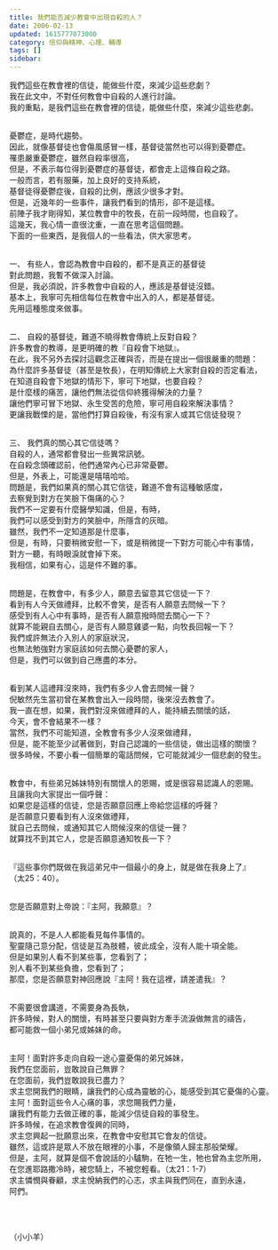 ```yaml
---
title: 我們能否減少教會中出現自殺的人？
date: 2006-02-13
updated: 1615777073000
category: 信仰與精神、心理、輔導
tags: []
sidebar: 
---
```


<p>我們這些在教會裡的信徒，能做些什麼，來減少這些悲劇？<br/>
我在此文中，不對任何教會中自殺的人進行討論。<br/>
我的重點，是我們這些在教會裡的信徒，能做些什麼，來減少這些悲劇。</p>
<p><br/>
憂鬱症，是時代趨勢。<br/>
因此，就像基督徒也會傷風感冒一樣，基督徒當然也可以得到憂鬱症。<br/>
罹患嚴重憂鬱症，雖然自殺率很高，<br/>
但是，不表示每位得到憂鬱症的基督徒，都會走上這條自殺之路。<br/>
一般而言，若有服藥，加上良好的支持系統，<br/>
基督徒得憂鬱症後，自殺的比例，應該少很多才對。<br/>
但是，近幾年的一些事件，讓我們看到的情形，卻不是這樣。<br/>
前陣子我才剛得知，某位教會中的牧長，在前一段時間，也自殺了。<br/>
這幾天，我心情一直很沈重，一直在思考這個問題。<br/>
下面的一些東西，是我個人的一些看法，供大家思考。</p>
<p><br/>
一、 有些人，會認為教會中自殺的，都不是真正的基督徒<br/>
對此問題，我暫不做深入討論。<br/>
但是，我必須說，許多教會中自殺的人，應該是基督徒沒錯。<br/>
基本上，我寧可先相信每位在教會中出入的人，都是基督徒。<br/>
先用這種態度來做事。</p>
<p><br/>
二、 自殺的基督徒，難道不曉得教會傳統上反對自殺？<br/>
許多教會的教導，是更明確的教『自殺會下地獄』。<br/>
在此，我不另外去探討這觀念正確與否，而是在提出一個很嚴重的問題：<br/>
為什麼許多基督徒（甚至是牧長），在明知傳統上大家對自殺的否定看法，<br/>
在知道自殺會下地獄的情形下，寧可下地獄，也要自殺？<br/>
是什麼樣的痛苦，讓他們無法從信仰終獲得解決的力量？<br/>
讓他們寧可冒下地獄、永生受苦的危險，寧可用自殺來解決事情？<br/>
更讓我戰慄的是，當他們打算自殺後，有沒有家人或其它信徒發現？</p>
<p><br/>
三、 我們真的關心其它信徒嗎？<br/>
自殺的人，通常都會發出一些異常訊號。<br/>
在自殺念頭確認前，他們通常內心已非常憂鬱。<br/>
但是，外表上，可能還是嘻嘻哈哈。<br/>
問題是，我們如果真的關心其它信徒，難道不會有這種敏感度，<br/>
去察覺到對方在笑臉下傷痛的心？<br/>
我們不一定要有什麼醫學知識，但是，有時，<br/>
我們可以感受到對方的笑臉中，所隱含的灰暗。<br/>
雖然，我們不一定知道那是什麼事，<br/>
但是，有時，只要稍微安慰一下，或是稍微提一下對方可能心中有事情，<br/>
對方一聽，有時眼淚就會掉下來。<br/>
我相信，如果有心，這是件不難的事。</p>
<p><br/>
問題是，在教會中，有多少人，願意去留意其它信徒一下？<br/>
看到有人今天做禮拜，比較不會笑，是否有人願意去問候一下？<br/>
感受到有人心中有事時，是否有人願意撥時間去關心一下？<br/>
就算不能親自去關心，是否有人願意雞婆一點，向牧長回報一下？<br/>
我們或許無法介入別人的家庭狀況，<br/>
也無法勉強對方家庭該如何去關心憂鬱的家人，<br/>
但是，我們可以做到自己應盡的本分。</p>
<p><br/>
看到某人這禮拜沒來時，我們有多少人會去問候一聲？<br/>
倪敏然先生當初曾在某教會出入一段時間，後來沒去教會了。<br/>
我一直在想，如果，我們對沒來做禮拜的人，能持續去關懷的話，<br/>
今天，會不會結果不一樣？<br/>
當然，我們不可能知道，全教會有多少人沒來做禮拜，<br/>
但是，能不能至少試著做到，對自己認識的一些信徒，做出這樣的關懷？<br/>
很多時候，不要小看一個簡單的電話問候，它可能就減少一個悲劇的發生。</p>
<p><br/>
教會中，有些弟兄姊妹特別有關懷人的恩賜，或是很容易認識人的恩賜。<br/>
且讓我向大家提出一個呼聲：<br/>
如果您是這樣的信徒，您是否願意回應上帝給您這樣的呼聲？<br/>
是否願意只要看到有人沒來做禮拜，<br/>
就自己去問候，或通知其它人問候沒來的信徒一聲？<br/>
就算找不到其它人，您是否願意通知牧長一下？</p>
<p><br/>
『這些事你們既做在我這弟兄中一個最小的身上，就是做在我身上了』<br/>
（太25：40）。</p>
<p><br/>
您是否願意對上帝說：『主阿，我願意』？</p>
<p><br/>
說真的，不是人人都能看見每件事情的。<br/>
聖靈隨己意分配，信徒是互為肢體，彼此成全，沒有人能十項全能。<br/>
但是如果別人看不到某些事，您看到了；<br/>
別人看不到某些負擔，您看到了；<br/>
那麼，您是否願意對神回應說『主阿！我在這裡，請差遣我』？</p>
<p><br/>
不需要很會講道，不需要身為長執，<br/>
許多時候，對人的關懷，有時甚至只要與對方牽手流淚做無言的禱告，<br/>
都可能救一個小弟兄或姊妹的命。</p>
<p><br/>
主阿！面對許多走向自殺一途心靈憂傷的弟兄姊妹，<br/>
我們在您面前，豈敢說自己無罪？<br/>
在您面前，我們豈敢說我已盡力？<br/>
求主您開我們的眼睛，讓我們的心成為靈敏的心，能感受到其它憂傷的心靈。<br/>
主阿！面對這些令人心痛的事，求您賜我們力量，<br/>
讓我們有能力去做正確的事，能減少信徒自殺的事發生。<br/>
許多時候，在追求教會復興的同時，<br/>
求主您興起一批願意出來，在教會中安慰其它會友的信徒。<br/>
雖然，這或許是眾人不放在眼裡的小事，不是像領人歸主那般榮耀。<br/>
但是，主阿，就算是個不會說話的小驢駒，在牠一生，牠也曾為主您所用，<br/>
在您進耶路撒冷時，被您騎上，不被您輕看。（太21：1-7）<br/>
求主憐憫與眷顧，求主悅納我們的心志，求主與我們同在，直到永遠，<br/>
阿們。</p>
<p> </p>
<p><br/>
（小小羊）</p>
